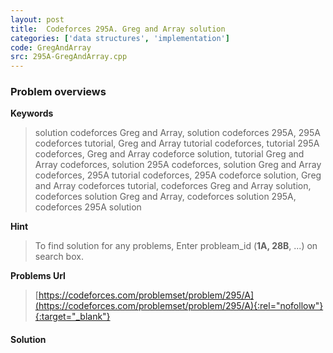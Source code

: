 ```yaml
---
layout: post
title:  Codeforces 295A. Greg and Array solution
categories: ['data structures', 'implementation']
code: GregAndArray
src: 295A-GregAndArray.cpp
---
```

### **Problem overviews**

**Keywords**
> solution codeforces Greg and Array, solution codeforces 295A, 295A codeforces tutorial, Greg and Array tutorial codeforces, tutorial 295A codeforces, Greg and Array codeforce solution, tutorial Greg and Array codeforces, solution 295A codeforces, solution Greg and Array codeforces, 295A tutorial codeforces, 295A codeforce solution, Greg and Array codeforces tutorial, codeforces Greg and Array solution, codeforces solution Greg and Array, codeforces solution 295A, codeforces 295A solution

**Hint**
> To find solution for any problems, Enter probleam_id (**1A, 28B**, ...) on search box. 

**Problems Url**
> [https://codeforces.com/problemset/problem/295/A](https://codeforces.com/problemset/problem/295/A){:rel="nofollow"}{:target="_blank"}

#### **Solution**



